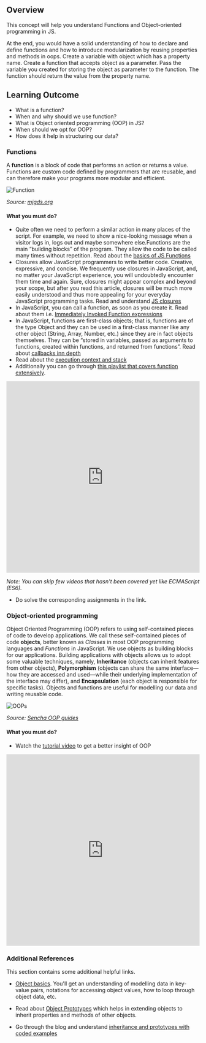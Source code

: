 ## Overview

This concept will help you understand Functions and Object-oriented programming in JS.

At the end, you would have a solid understanding of how to declare and define functions and how to introduce modularization by reusing properties and methods in oops. Create a variable with object which has a property name. Create a function that accepts object as a parameter. Pass the variable you created for storing the object as parameter to the function. The function should return the value from the property name.

## Learning Outcome

- What is a function?
- When and why should we use function?
- What is Object oriented programming (OOP) in JS?
- When should we opt for OOP?
- How does it help in structuring our data?

### Functions

A **function** is a block of code that performs an action or returns a value. Functions are custom code defined by programmers that are reusable, and can therefore make your programs more modular and efficient.

![Function](https://raw.githubusercontent.com/greyatom-school/the-minerva-project/master/FEWD/sprint_3/1.Basics%20of%20Javascript%20programming/images/function.jpg)

_Source: [mjgds.org](http://mjgds.org/classrooms/mcclure/2013/11/15/chapter-4-all-about-functions/)_

#### What you must do?

- Quite often we need to perform a similar action in many places of the script. For example, we need to show a nice-looking message when a visitor logs in, logs out and maybe somewhere else.Functions are the main “building blocks” of the program. They allow the code to be called many times without repetition. Read about the [basics of JS Functions](https://javascript.info/function-basics)
- Closures allow JavaScript programmers to write better code. Creative, expressive, and concise. We frequently use closures in JavaScript, and, no matter your JavaScript experience, you will undoubtedly encounter them time and again. Sure, closures might appear complex and beyond your scope, but after you read this article, closures will be much more easily understood and thus more appealing for your everyday JavaScript programming tasks. Read and understand [JS closures](https://javascriptissexy.com/understand-javascript-closures-with-ease/)
- In JavaScript, you can call a function, as soon as you create it. Read about them i.e. [Immediately Invoked Function expressions](https://flaviocopes.com/javascript-iife/)
- In JavaScript, functions are first-class objects; that is, functions are of the type Object and they can be used in a first-class manner like any other object (String, Array, Number, etc.) since they are in fact objects themselves. They can be “stored in variables, passed as arguments to functions, created within functions, and returned from functions”. Read about [callbacks inn depth](http://javascriptissexy.com/understand-javascript-callback-functions-and-use-them/)
- Read about the [execution context and stack](http://davidshariff.com/blog/what-is-the-execution-context-in-javascript/)
- Additionally you can go through [this playlist that covers function extensively](https://www.youtube.com/watch?v=W6QaDqud66Y&list=PLyuRouwmQCjm_RIe2_W4-7cqD_5C_zqVu). 


<iframe style='width:100%;height:500px'src="https://www.youtube.com/embed/W6QaDqud66Y" width="640" height="360" frameborder="0" allow="autoplay; fullscreen" allowfullscreen></iframe>


*Note: You can skip few videos that hasn't been covered yet like ECMAScript (ES6).*
</div>

- Do solve the corresponding assignments in the link.

### Object-oriented programming

Object Oriented Programming (OOP) refers to using self-contained pieces of code to develop applications. We call these self-contained pieces of code **objects**, better known as _Classes_ in most OOP programming languages and _Functions_ in JavaScript. We use objects as building blocks for our applications. Building applications with objects allows us to adopt some valuable techniques, namely, **Inheritance** (objects can inherit features from other objects), **Polymorphism** (objects can share the same interface—how they are accessed and used—while their underlying implementation of the interface may differ), and **Encapsulation** (each object is responsible for specific tasks). Objects and functions are useful for modelling our data and writing reusable code.

![OOPs](https://raw.githubusercontent.com/greyatom-school/the-minerva-project/master/FEWD/sprint_3/1.Basics%20of%20Javascript%20programming/images/oops.png)

_Source: [Sencha OOP guides](https://docs.sencha.com/extjs/6.0.2/guides/other_resources/oop_concepts.html)_

#### What you must do?

- Watch the [tutorial video](http://www.objectplayground.com/) to get a better insight of OOP


<iframe style='width:100%;height:500px'src="https://www.youtube.com/embed/PMfcsYzj-9M" width="640" height="360" frameborder="0" allow="autoplay; fullscreen" allowfullscreen></iframe>



### Additional References

This section contains some additional helpful links.

- [Object basics](https://javascript.info/object-basics). You'll get an understanding of modelling data in key-value pairs, notations for accessing object values, how to loop through object data, etc.
- Read about [Object Prototypes](https://javascript.info/prototypes) which helps in extending objects to inherit properties and methods of other objects.

- Go through the blog and understand [inheritance and prototypes with coded examples](https://tylermcginnis.com/javascript-inheritance-and-the-prototype-chain/)

